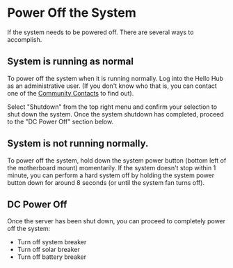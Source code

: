 # Power Off the System

If the system needs to be powered off. There are several ways to accomplish.

## System is running as normal

To power off the system when it is running normally. Log into the Hello Hub as an administrative user. (If you don't know who that is, you can contact one of the [Community Contacts]() to find out).

Select "Shutdown" from the top right menu and confirm your selection to shut down the system. Once the system shutdown has completed, proceed to the "DC Power Off" section below.

## System is not running normally.

To power off the system, hold down the system power button (bottom left of the motherboard mount) momentarily. If the system doesn't stop within 1 minute, you can perform a hard system off by holding the system power button down for around 8 seconds (or until the system fan turns off).

## DC Power Off

Once the server has been shut down, you can proceed to completely power off the system:

* Turn off system breaker
* Turn off solar breaker
* Turn off battery breaker